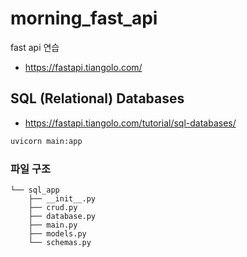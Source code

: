 # morning_fast_api
fast api 연습

- https://fastapi.tiangolo.com/

## SQL (Relational) Databases
- https://fastapi.tiangolo.com/tutorial/sql-databases/

```bash
uvicorn main:app
```

### 파일 구조
```
└── sql_app
    ├── __init__.py
    ├── crud.py
    ├── database.py
    ├── main.py
    ├── models.py
    └── schemas.py
```